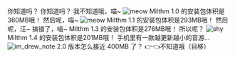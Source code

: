 <ChatBubble role="bot" avatar="https://mkzi-nya.github.io/story/files/raingpt/raingpt.png">
你知道吗？
</ChatBubble>

<ChatBubble role="bot" avatar="https://mkzi-nya.github.io/story/files/raingpt/raingpt.png">
你知道吗？
</ChatBubble>

<ChatBubble role="user" avatar="https://mkzi-nya.github.io/story/files/raingpt/me.png">
我不知道哦，喵~
</ChatBubble>

<ChatBubble role="user" avatar="https://mkzi-nya.github.io/story/files/raingpt/me.png">
<img src="https://mkzi-nya.github.io/story/files/raingpt/meow.png" alt="meow" class="chat-image" />
</ChatBubble>

<ChatBubble role="bot" avatar="https://mkzi-nya.github.io/story/files/raingpt/raingpt.png">
Milthm 1.0 的安装包体积是360MB哦！
</ChatBubble>

<ChatBubble role="user" avatar="https://mkzi-nya.github.io/story/files/raingpt/me.png">
然后呢，喵~
</ChatBubble>

<ChatBubble role="user" avatar="https://mkzi-nya.github.io/story/files/raingpt/me.png">
<img src="https://mkzi-nya.github.io/story/files/raingpt/meow.png" alt="meow" class="chat-image" />
</ChatBubble>

<ChatBubble role="bot" avatar="https://mkzi-nya.github.io/story/files/raingpt/raingpt.png">
Milthm 1.1 的安装包体积是293MB哦！
</ChatBubble>

<ChatBubble role="user" avatar="https://mkzi-nya.github.io/story/files/raingpt/me.png">
然后呢，汪~
</ChatBubble>

<ChatBubble role="user" avatar="https://mkzi-nya.github.io/story/files/raingpt/me.png">
搞错了，喵~
</ChatBubble>

<ChatBubble role="bot" avatar="https://mkzi-nya.github.io/story/files/raingpt/raingpt.png">
Milthm 1.3 的安装包体积是276MB哦！
</ChatBubble>

<ChatBubble role="user" avatar="https://mkzi-nya.github.io/story/files/raingpt/me.png">
所以呢？
</ChatBubble>

<ChatBubble role="user" avatar="https://mkzi-nya.github.io/story/files/raingpt/me.png">
<img src="https://mkzi-nya.github.io/story/files/raingpt/shy.png" alt="shy" class="chat-image" />
</ChatBubble>

<ChatBubble role="bot" avatar="https://mkzi-nya.github.io/story/files/raingpt/raingpt.png">
Milthm 1.4 的安装包体积是201MB哦！
</ChatBubble>

<ChatBubble role="user" avatar="https://mkzi-nya.github.io/story/files/raingpt/me.png">
手机里有一款越更新越小的音游...
</ChatBubble>

<ChatBubble role="user" avatar="https://mkzi-nya.github.io/story/files/raingpt/me.png">
<img src="https://mkzi-nya.github.io/story/files/raingpt/im_drew_note.png" alt="im_drew_note" class="chat-image" />
</ChatBubble>

<ChatBubble role="user" avatar="https://mkzi-nya.github.io/story/files/raingpt/me.png">
2.0 版本怎么接近 400MB 了？
</ChatBubble>

<ChatBubble role="bot" avatar="https://mkzi-nya.github.io/story/files/raingpt/raingpt.png">
👉👈不知道哦（目移）
</ChatBubble>
